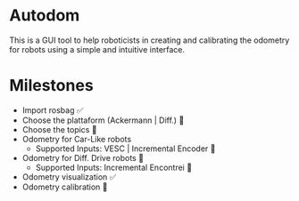 # Autodom

This is a GUI tool to help roboticists in creating and calibrating the odometry for robots using a simple and intuitive interface.

# Milestones
* Import rosbag :white_check_mark:
* Choose the plattaform (Ackermann | Diff.) :black_square_button:
* Choose the topics :black_square_button:
* Odometry for Car-Like robots
  * Supported Inputs: VESC | Incremental Encoder :black_square_button:
* Odometry for Diff. Drive robots :black_square_button:
  * Supported Inputs: Incremental Encontrei :black_square_button:
* Odometry visualization :white_check_mark:
* Odometry calibration :black_square_button:
